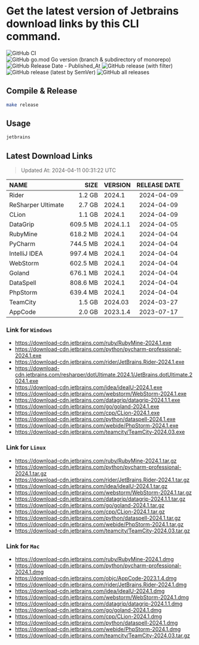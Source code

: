 # Get the latest version of Jetbrains download links by this CLI command.

![GitHub CI](https://github.com/designinlife/jetbrains/actions/workflows/ci.yml/badge.svg)
![GitHub go.mod Go version (branch & subdirectory of monorepo)](https://img.shields.io/github/go-mod/go-version/designinlife/jetbrains/master)
![GitHub Release Date - Published_At](https://img.shields.io/github/release-date/designinlife/jetbrains)
![GitHub release (with filter)](https://img.shields.io/github/v/release/designinlife/jetbrains)
![GitHub release (latest by SemVer)](https://img.shields.io/github/downloads/designinlife/jetbrains/v1.1.10/total)
![GitHub all releases](https://img.shields.io/github/downloads/designinlife/jetbrains/total)

## Compile & Release

```bash
make release
```

## Usage

```bash
jetbrains
```

## Latest Download Links

> Updated At: 2024-04-11 00:31:22 UTC

| NAME | SIZE | VERSION | RELEASE DATE |
| :-- | --: | :-- | :--: |
| Rider | 1.2 GB | 2024.1 | 2024-04-09 |
| ReSharper Ultimate | 2.7 GB | 2024.1 | 2024-04-09 |
| CLion | 1.1 GB | 2024.1 | 2024-04-09 |
| DataGrip | 609.5 MB | 2024.1.1 | 2024-04-05 |
| RubyMine | 618.2 MB | 2024.1 | 2024-04-04 |
| PyCharm | 744.5 MB | 2024.1 | 2024-04-04 |
| IntelliJ IDEA | 997.4 MB | 2024.1 | 2024-04-04 |
| WebStorm | 602.5 MB | 2024.1 | 2024-04-04 |
| Goland | 676.1 MB | 2024.1 | 2024-04-04 |
| DataSpell | 808.6 MB | 2024.1 | 2024-04-04 |
| PhpStorm | 639.4 MB | 2024.1 | 2024-04-04 |
| TeamCity | 1.5 GB | 2024.03 | 2024-03-27 |
| AppCode | 2.0 GB | 2023.1.4 | 2023-07-17 |

### Link for `Windows`

* <https://download-cdn.jetbrains.com/ruby/RubyMine-2024.1.exe>
* <https://download-cdn.jetbrains.com/python/pycharm-professional-2024.1.exe>
* <https://download-cdn.jetbrains.com/rider/JetBrains.Rider-2024.1.exe>
* <https://download-cdn.jetbrains.com/resharper/dotUltimate.2024.1/JetBrains.dotUltimate.2024.1.exe>
* <https://download-cdn.jetbrains.com/idea/ideaIU-2024.1.exe>
* <https://download-cdn.jetbrains.com/webstorm/WebStorm-2024.1.exe>
* <https://download-cdn.jetbrains.com/datagrip/datagrip-2024.1.1.exe>
* <https://download-cdn.jetbrains.com/go/goland-2024.1.exe>
* <https://download-cdn.jetbrains.com/cpp/CLion-2024.1.exe>
* <https://download-cdn.jetbrains.com/python/dataspell-2024.1.exe>
* <https://download-cdn.jetbrains.com/webide/PhpStorm-2024.1.exe>
* <https://download-cdn.jetbrains.com/teamcity/TeamCity-2024.03.exe>

### Link for `Linux`

* <https://download-cdn.jetbrains.com/ruby/RubyMine-2024.1.tar.gz>
* <https://download-cdn.jetbrains.com/python/pycharm-professional-2024.1.tar.gz>
* <https://download-cdn.jetbrains.com/rider/JetBrains.Rider-2024.1.tar.gz>
* <https://download-cdn.jetbrains.com/idea/ideaIU-2024.1.tar.gz>
* <https://download-cdn.jetbrains.com/webstorm/WebStorm-2024.1.tar.gz>
* <https://download-cdn.jetbrains.com/datagrip/datagrip-2024.1.1.tar.gz>
* <https://download-cdn.jetbrains.com/go/goland-2024.1.tar.gz>
* <https://download-cdn.jetbrains.com/cpp/CLion-2024.1.tar.gz>
* <https://download-cdn.jetbrains.com/python/dataspell-2024.1.tar.gz>
* <https://download-cdn.jetbrains.com/webide/PhpStorm-2024.1.tar.gz>
* <https://download-cdn.jetbrains.com/teamcity/TeamCity-2024.03.tar.gz>

### Link for `Mac`

* <https://download-cdn.jetbrains.com/ruby/RubyMine-2024.1.dmg>
* <https://download-cdn.jetbrains.com/python/pycharm-professional-2024.1.dmg>
* <https://download-cdn.jetbrains.com/objc/AppCode-2023.1.4.dmg>
* <https://download-cdn.jetbrains.com/rider/JetBrains.Rider-2024.1.dmg>
* <https://download-cdn.jetbrains.com/idea/ideaIU-2024.1.dmg>
* <https://download-cdn.jetbrains.com/webstorm/WebStorm-2024.1.dmg>
* <https://download-cdn.jetbrains.com/datagrip/datagrip-2024.1.1.dmg>
* <https://download-cdn.jetbrains.com/go/goland-2024.1.dmg>
* <https://download-cdn.jetbrains.com/cpp/CLion-2024.1.dmg>
* <https://download-cdn.jetbrains.com/python/dataspell-2024.1.dmg>
* <https://download-cdn.jetbrains.com/webide/PhpStorm-2024.1.dmg>
* <https://download-cdn.jetbrains.com/teamcity/TeamCity-2024.03.tar.gz>
